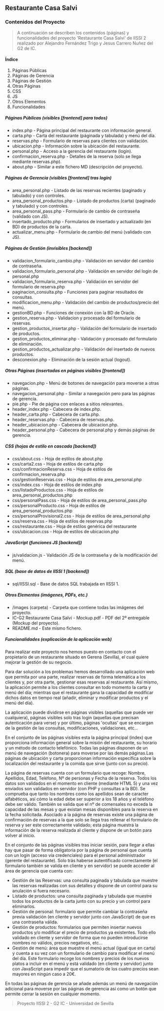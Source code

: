 ## Restaurante Casa Salvi

### Contenidos del Proyecto

>A continuación se describen los contenidos (páginas) y funcionalidades del proyecto 'Restaurante Casa Salvi' de IISSI 2 realizado por Alejandro Fernández Trigo y Jesus Carrero Nuñez del G2 de IC.

#### Índice

1. Páginas Públicas
2. Páginas de Gerencia
3. Páginas de Gestión
4. Otras Páginas
5. CSS
6. JS
7. Otros Elementos
8. Funcionalidades

##### Páginas Públicas (visibles [frontend] para todos)

* index.php - Página principal del restaurante con información general.
* carta.php - Carta del restaurante (páginada y tabulada) y menú del día.
* reservas.php - Formulario de reservas para clientes con validación.
* ubicacion.php - Información sobre la ubicación del restaurante.
* personal.php - Acceso a la gerencia del restaurante (login). 
* confirmacion_reserva.php - Detalles de la reserva (solo se llega mediante reservas.php).
* about.php - Similar a este fichero MD (descripción del proyecto).

##### Páginas de Gerencia (visibles [frontend] tras login)

* area_personal.php - Listado de las reservas recientes (paginado y tabulado) y con controles.
* area_personal_productos.php - Listado de productos (carta) (paginado y tabulado) y con controles.
* area_personal_pass.php - Formulario de cambio de contraseña (validado con JS). 
* insertado_producto.php - Formularios de insertado y actualizado (en BD) de productos de la carta.
* actualizar_menu.php - Formulario de cambio del menú (validado con JS). 

##### Páginas de Gestión (invisibles [backend])

* validacion_formulario_cambio.php - Validación en servidor del cambio de contraseña.   
* validacion_formulario_personal.php - Validación en servidor del login de personal.php
* validacion_formulario_reserva.php - Validación en servidor del formulario de reserva.php
* paginacion_consulta.php - Funciones para paginar resultados de consultas.   
* modificacion_menu.php - Validación del cambio de productos/precio del menú.
* gestionBD.php - Funciones de conexión con la BD de Oracle.
* gestion_reserva.php - Validacion y procesado del formulario de reservas. 
* gestion_productos_insertar.php - Validación del formulario de insertado de productos.  
* gestion_productos_eliminar.php - Validación y procesado del formulario de eliminación. 
* gestion_productos_actualizar.php - Validación del insertado de nuevos productos.
* desconexion.php - Eliminación de la sesión actual (logout).

##### Otras Páginas (insertadas en páginas visibles [frontend])

* navegacion.php - Menú de botones de navegación para moverse a otras páginas. 
* navegacion_personal.php - Similar a navegación pero para las páginas de gerencia.
* pie.php - Pie de página con enlaces a sitios relevantes.
* header_index.php - Cabecera de index.php.
* header_carta.php - Cabecera de carta.php.    
* header_reservas.php - Cabecera de reservas.php.
* header_ubicacion.php - Cabecera de ubicacion.php.
* header_personal.php - Cabecera de personal.php y demás páginas de gerencia.

##### CSS (hojas de estilo en cascada [backend])

* css/about.css - Hoja de estilos de about.php
* css/carta2.css - Hoja de estilos de carta.php 
* css/confirmacionReserva.css - Hoja de estilos de confirmacion_reserva.php
* css/gestionReservas.css - Hoja de estilos de area_personal.php
* css/index.css - Hoja de estilos de index.php  
* css/listadoProductos.css - Hoja de estilos de area_personal_productos.php
* css/personalPass.css - Hoja de estilos de area_personal_pass.php    
* css/personalProducto.css - Hoja de estilos de area_personal_productos.php
* css/personalProvisional2.css - Hoja de estilos de area_personal.php   
* css/reserva.css - Hoja de estilos de reservas.php 
* css/restaurante.css - Hoja de estilos genérica del restaurante
* css/ubicacion.css - Hoja de estilos de ubicacion.php 

##### JavaScript (funciones JS [backend])

* js/validacion.js - Validación JS de la contraseña y de la modificación del menú.

##### SQL (base de datos de IISSI 1 [backend])

* sql/IISSI.sql - Base de datos SQL trabajada en IISSI 1.

##### Otros Elementos (imágenes, PDFs, etc.)

* /images (carpeta) - Carpeta que contiene todas las imágenes del proyecto.
* IC-G2 Restaurante Casa Salvi - Mockup.pdf - PDF del 2º entregable (Mockup del proyecto).
* README.md - Este mismo fichero.

##### Funcionalidades (explicación de la aplicación web)

Para realizar este proyecto nos hemos puesto en contacto con el propietario de un restaurante
situado en Gerena (Sevilla), el cual quiere mejorar la gestión de su negocio.

Para dar solución a los problemas hemos desarrollado una aplicación web que permita por una parte, realizar reservas de forma telemática a los clientes y, por otra parte, gestionar esas reservas al restaurante. Así mismo, la aplicación permite a los clientes consultar en todo momento la carta y menú del día; mientras que el restaurante gana la capacidad de modificar dichos datos en tiempo real (añadir, eliminar y modificar productos y el menú del día). 

La aplicación puede dividirse en páginas visibles (aquellas que puede ver cualquiera), páginas visibles solo tras login (aquellas que precisan autenticación para verse) y por último, páginas 'ocultas' que se encargan de la gestión de las consultas, modificaciones, validaciones, etc...

En el conjunto de las páginas visibles esta la página principal (index) que proporciona información general sobre la misión del restaurante, su horario y un método de contacto telefónico. Todas las páginas disponen de un menú de navegación (botonera) para moverse por las demás páginas.Las páginas de ubicación y carta proporcionan información específica sobre la localización del restaurante y la comida que sirve (junto con su precio). 

La página de reservas cuenta con un formulario que recoge: Nombre, Apellidos, Edad, Teléfono, Nº de personas y Fecha de la reserva. Todos los datos son validados en el momento en cliente (mediante HTML 5) y una vez enviados son validados en servidor (con PHP y consultas a la BD). Se comprueba que tanto los nombres como los apellidos sean de caracter alfabéticos, así cómo la edad debe ser superior a los 18 años y el teléfono debe ser válido. También se valida que el nº de comensales no exceda la capacidad de las mesas y que existan mesas disponibles para la reserva en la fecha solicitada. Asociado a la página de reservas existe una página de confirmación de reservas a la que solo se llega tras rellenar el formulario de reserva y ser este correctamente validado; esta página muestra la información de la reserva realizada al cliente y dispone de un botón para volver al inicio.

En el conjunto de las páginas visibles tras iniciar sesión, para llegar a ellas hay que pasar de forma obligatoria por la página de personal que cuenta con un login (acceso vía credenciales) para el personal administrador (gerente del restaurante). Solo trás haberse autentificado correctamente (el formulario también se valida en cliente y en servidor) se puede acceder al área de gerencia que cuenta con: 

* Gestión de las Reservas: una consulta paginada y tabulada que muestre las reservas realizadas con sus detalles y dispone de un control para su anulación si fuera necesario.
* Listado de productos: una consulta paginada y tabulada que muestre todos los productos de la carta junto con su precio y un control para eliminarlos.
* Gestión de personal: formulario que permite cambiar la contraseña previa validación (en cliente y servidor junto con JavaScript) de que es una contraseña válida.
* Gestión de productos: formularios que permiten insertar nuevos productos y/o modificar el precio de productos ya existentes. Todo ello validado en cliente y servidor de forma que no pueden introducirse nombres no válidos, precios negativos, etc...
* Gestión de menú: área que muestre el menú actual (igual que en carta) y cuenta a su vez con un formulario de cambio para modificar el menú del día. Este formulario recoge los nombres y precios de los nuevos platos a incluir en el menú y está validado (en cliente y servidor) junto con JavaScript para impedir que el sumatorio de los cuatro precios sean mayores en ningún caso a 20€. 
  
En todas las páginas de gerencia se añade además un menú de navegación adicional para moverse por las páginas de gerencia así como un botón que permite cerrar la sesión en cualquier momento.

> Proyecto IISSI 2 - G2 IC - Universidad de Sevilla
